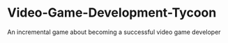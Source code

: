 # Video-Game-Development-Tycoon
An incremental game about becoming a successful video game developer
